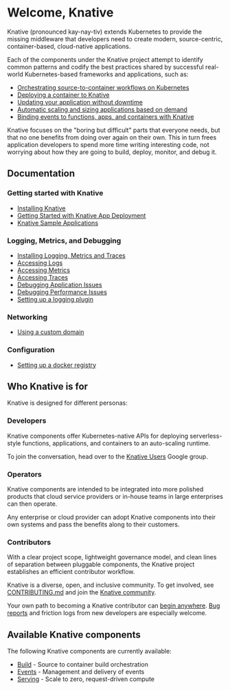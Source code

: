 # Welcome, Knative

Knative (pronounced kay-nay-tiv) extends Kubernetes to provide the
missing middleware that developers need to create modern,
source-centric, container-based, cloud-native applications.

Each of the components under the Knative project attempt to identify
common patterns and codify the best practices shared by successful
real-world Kubernetes-based frameworks and applications, such as:

- [Orchestrating source-to-container workflows on Kubernetes](build/README.md)
- [Deploying a container to Knative](install/getting-started-knative-app.md)
- [Updating your application without downtime](serving/samples/blue-green-deployment.md)
- [Automatic scaling and sizing applications based on demand](serving/auto-scaling-with-knative.md)
- [Binding events to functions, apps, and containers with Knative](events/)

Knative focuses on the "boring but difficult" parts that everyone
needs, but that no one benefits from doing over again on their own. This
in turn frees application developers to spend more time writing
interesting code, not worrying about how they are going to build,
deploy, monitor, and debug it.

## Documentation

### Getting started with Knative

* [Installing Knative](/install/README.md)
* [Getting Started with Knative App Deployment](install/getting-started-knative-app.md)
* [Knative Sample Applications](serving/samples/README.md)

### Logging, Metrics, and Debugging 

* [Installing Logging, Metrics and Traces](./serving/installing-logging-metrics-traces.md)
* [Accessing Logs](./serving/accessing-logs.md)
* [Accessing Metrics](./serving/accessing-metrics.md)
* [Accessing Traces](./serving/accessing-traces.md)
* [Debugging Application Issues](./serving/debugging-application-issues.md)
* [Debugging Performance Issues](./serving/debugging-performance-issues.md)
* [Setting up a logging plugin](./serving/setting-up-a-logging-plugin.md)

### Networking

* [Using a custom domain](./serving/using-a-custom-domain.md)

### Configuration

* [Setting up a docker registry](./serving/setting-up-a-docker-registry.md)

## Who Knative is for

Knative is designed for different personas:

### Developers

Knative components offer Kubernetes-native APIs for deploying
serverless-style functions, applications, and containers to an auto-scaling
runtime.

To join the conversation, head over to the
[Knative Users](https://groups.google.com/d/forum/knative-users) Google group.

### Operators

Knative components are intended to be integrated into more polished
products that cloud service providers or in-house teams in large
enterprises can then operate.

Any enterprise or cloud provider can adopt Knative components into
their own systems and pass the benefits along to their customers.

### Contributors

With a clear project scope, lightweight governance model, and clean
lines of separation between pluggable components, the Knative project
establishes an efficient contributor workflow.

Knative is a diverse, open, and inclusive community. To get involved, see
[CONTRIBUTING.md](community/CONTRIBUTING.md)
and join the [Knative community](community/README.md).

Your own path to becoming a Knative contributor can
[begin anywhere](https://github.com/knative/serving/issues?q=is%3Aopen+is%3Aissue+label%3A%22good+first+issue%22).
[Bug reports](https://github.com/knative/serving/issues/new) and
friction logs from new developers are especially welcome.

## Available Knative components

The following Knative components are currently available:

- [Build](https://github.com/knative/build) - Source to container build orchestration
- [Events](https://github.com/knative/eventing) - Management and delivery of events
- [Serving](https://github.com/knative/serving) - Scale to zero, request-driven compute
